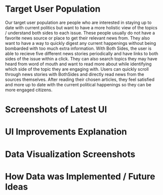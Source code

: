 # Target User Population 

Our target user population are people who are interested in staying up to date with current politics but want to have a more holistic view of the topics / understand both sides to each issue. These people usually do not have a favorite news source or place to get their relevant news from. They also want to have a way to quickly digest any current happenings without being bombarded with too much extra information. With Both Sides, the user is able to recieve five different news stories periodically and have links to both sides of the issue within a click. They can also search topics they may have heard from word of mouth and want to read more about while identifying which side of the topic they are engaging with. Users can quickly scroll through news stories with BothSides and directly read news from the sources themselves. After reading their chosen articles, they feel satisfied and more up to date with the current political happenings so they can be more engaged citizens.  

# Screenshots of Latest UI




# UI Improvements Explanation 



# Data Visualization Screenshots 



# How Data was Implemented / Future Ideas 




